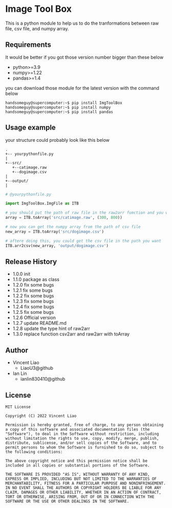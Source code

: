 # Image Tool Box

This is a python module to help us to do the tranformations between raw file, csv file, and numpy array.

## Requirements
It would be better if you got those version number bigger than these below
* python>=3.9
* numpy>=1.22
* pandas>=1.4

you can download those module for the latest version with the command below

```shell
handsomeguy@supercomputer:~$ pip install ImgToolBox
handsomeguy@supercomputer:~$ pip install numpy
handsomeguy@supercomputer:~$ pip install pandas
```
## Usage example
your structure could probably look like this below

```
.
+-- yourpythonfile.py
|
+--src/
   +--catimage.raw
   +--dogimage.csv
|
+--output/
|
```
```python
# @yourpythonfile.py

import ImgToolBox.ImgFile as ITB

# you should put the path of raw file in the raw2arr fumction and you will get the numpy array from raw file
array = ITB.toArray('src/catimage.raw', (300, 800))

# now you can get the numpy array from the path of csv file
new_array = ITB.toArray('src/dogimage.csv')

# aftere doing this, you could get the csv file in the path you want
ITB.arr2csv(new_array, 'output/dogimage.csv')

```

## Release History
* 1.0.0 init
* 1.1.0 package as class
* 1.2.0 fix some bugs
* 1.2.1 fix some bugs
* 1.2.2 fix some bugs
* 1.2.3 fix some bugs
* 1.2.4 fix some bugs
* 1.2.5 fix some bugs
* 1.2.6 Official version
* 1.2.7 update README.md
* 1.2.8 update the type hint of raw2arr
* 1.3.0 replace function csv2arr and raw2arr with toArray

## Author
* Vincent Liao
    * LiaoU3@github
* Ian Lin
    * ianlin830410@github

## License
```
MIT License

Copyright (C) 2022 Vincent Liao

Permission is hereby granted, free of charge, to any person obtaining a copy of this software and associated documentation files (the "Software"), to deal in the Software without restriction, including without limitation the rights to use, copy, modify, merge, publish, distribute, sublicense, and/or sell copies of the Software, and to permit persons to whom the Software is furnished to do so, subject to the following conditions:

The above copyright notice and this permission notice shall be included in all copies or substantial portions of the Software.

THE SOFTWARE IS PROVIDED "AS IS", WITHOUT WARRANTY OF ANY KIND, EXPRESS OR IMPLIED, INCLUDING BUT NOT LIMITED TO THE WARRANTIES OF MERCHANTABILITY, FITNESS FOR A PARTICULAR PURPOSE AND NONINFRINGEMENT. IN NO EVENT SHALL THE AUTHORS OR COPYRIGHT HOLDERS BE LIABLE FOR ANY CLAIM, DAMAGES OR OTHER LIABILITY, WHETHER IN AN ACTION OF CONTRACT, TORT OR OTHERWISE, ARISING FROM, OUT OF OR IN CONNECTION WITH THE SOFTWARE OR THE USE OR OTHER DEALINGS IN THE SOFTWARE.
```
